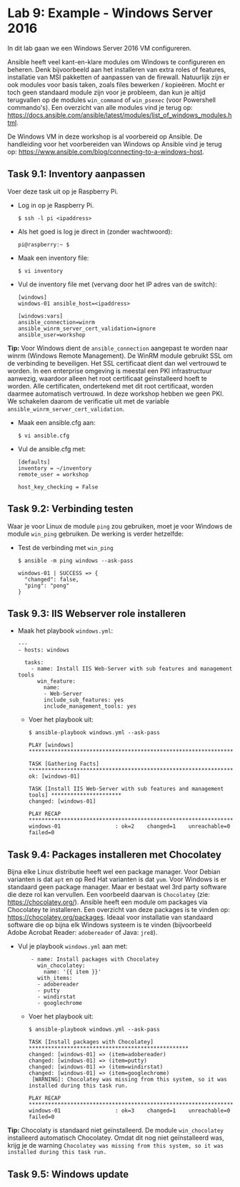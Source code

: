 # Lab 9: Example - Windows Server 2016
In dit lab gaan we een Windows Server 2016 VM configureren.

Ansible heeft veel kant-en-klare modules om Windows te configureren en beheren. Denk bijvoorbeeld aan het installeren van extra roles of features, installatie van MSI pakketten of aanpassen van de firewall. Natuurlijk zijn er ook modules voor basis taken, zoals files bewerken / kopieëren. Mocht er toch geen standaard module zijn voor je probleem, dan kun je altijd terugvallen op de modules ``win_command`` of ``win_psexec`` (voor Powershell commando's). Een overzicht van alle modules vind je terug op: https://docs.ansible.com/ansible/latest/modules/list_of_windows_modules.html.

De Windows VM in deze workshop is al voorbereid op Ansible. De handleiding voor het voorbereiden van Windows op Ansible vind je terug op: https://www.ansible.com/blog/connecting-to-a-windows-host.

## Task 9.1: Inventory aanpassen

Voer deze task uit op je Raspberry Pi.

* Log in op je Raspberry Pi.

  ``$ ssh -l pi <ipaddress>`` 

* Als het goed is log je direct in (zonder wachtwoord):

  ``` 
  pi@raspberry:~ $ 
  ```

* Maak een inventory file:

  ``$ vi inventory``

* Vul de inventory file met (vervang <ipaddress> door het IP adres van de switch):

  ```
  [windows]
  windows-01 ansible_host=<ipaddress>

  [windows:vars]
  ansible_connection=winrm
  ansible_winrm_server_cert_validation=ignore
  ansible_user=workshop
  ```

**Tip:** Voor Windows dient de ``ansible_connection`` aangepast te worden naar winrm (Windows Remote Management). De WinRM module gebruikt SSL om de verbinding te beveiligen. Het SSL certificaat dient dan wel vertrouwd te worden. In een enterprise omgeving is meestal een PKI infrastructuur aanwezig, waardoor alleen het root certificaat geïnstalleerd hoeft te worden. Alle certificaten, ondertekend met dit root certificaat, worden daarmee automatisch vertrouwd. In deze workshop hebben we geen PKI. We schakelen daarom de verificatie uit met de variable ``ansible_winrm_server_cert_validation``.

* Maak een ansible.cfg aan:

  ``$ vi ansible.cfg``

* Vul de ansible.cfg met:

  ```
  [defaults]
  inventory = ~/inventory
  remote_user = workshop
  
  host_key_checking = False
  ```

## Task 9.2: Verbinding testen

Waar je voor Linux de module ``ping`` zou gebruiken, moet je voor Windows de module ``win_ping`` gebruiken. De werking is verder hetzelfde:

* Test de verbinding met ``win_ping``

  ``$ ansible -m ping windows --ask-pass``
  
  ```
  windows-01 | SUCCESS => {
    "changed": false,
    "ping": "pong"
  }
  ```

## Task 9.3: IIS Webserver role installeren

* Maak het playbook ``windows.yml``:

  ```
  ---
  - hosts: windows

    tasks:
      - name: Install IIS Web-Server with sub features and management tools
        win_feature:
          name:
          - Web-Server
          include_sub_features: yes
          include_management_tools: yes
  ```
  
  * Voer het playbook uit:
  
    ``$ ansible-playbook windows.yml --ask-pass``
    
    ```
    PLAY [windows] ****************************************************************************

    TASK [Gathering Facts] ********************************************************************
    ok: [windows-01]

    TASK [Install IIS Web-Server with sub features and management tools] **********************
    changed: [windows-01]

    PLAY RECAP ********************************************************************************
    windows-01                 : ok=2    changed=1    unreachable=0    failed=0
    ```
 
## Task 9.4: Packages installeren met Chocolatey
 
Bijna elke Linux distributie heeft wel een package manager. Voor Debian varianten is dat ``apt`` en op Red Hat varianten is dat ``yum``. Voor Windows is er standaard geen package manager. Maar er bestaat wel 3rd party software die deze rol kan vervullen. Een voorbeeld daarvan is ``Chocolatey`` (zie: https://chocolatey.org/). Ansible heeft een module om packages via Chocolatey te installeren. Een overzicht van deze packages is te vinden op: https://chocolatey.org/packages. Ideaal voor installatie van standaard software die op bijna elk Windows systeem is te vinden (bijvoorbeeld Adobe Acrobat Reader: ``adobereader`` of Java: ``jre8``).
 
* Vul je playbook ``windows.yml`` aan met:

  ```
      - name: Install packages with Chocolatey
        win_chocolatey:
          name: '{{ item }}'
        with_items:
        - adobereader
        - putty
        - windirstat
        - googlechrome
  ```
  
  * Voer het playbook uit:
  
    ``$ ansible-playbook windows.yml --ask-pass``
    
    ```
    TASK [Install packages with Chocolatey] **************************************************
    changed: [windows-01] => (item=adobereader)
    changed: [windows-01] => (item=putty)
    changed: [windows-01] => (item=windirstat)
    changed: [windows-01] => (item=googlechrome)
     [WARNING]: Chocolatey was missing from this system, so it was installed during this task run.

    PLAY RECAP *******************************************************************************
    windows-01                 : ok=3    changed=1    unreachable=0    failed=0
    ```
  
**Tip:** Chocolaty is standaard niet geïnstalleerd. De module ``win_chocolatey`` installeerd automatisch Chocolatey. Omdat dit nog niet geïnstalleerd was, krijg je de warning ``Chocolatey was missing from this system, so it was installed during this task run.``

## Task 9.5: Windows update
